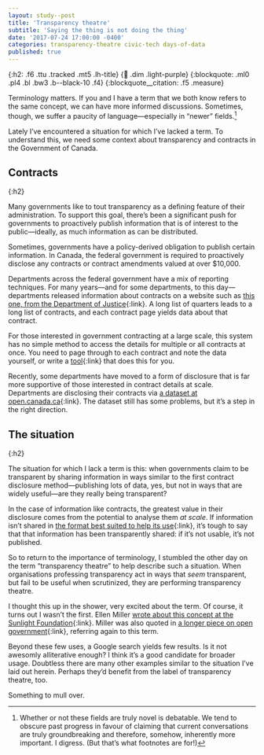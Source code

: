 ```yaml
---
layout: study--post
title: 'Transparency theatre'
subtitle: 'Saying the thing is not doing the thing'
date: '2017-07-24 17:00:00 -0400'
categories: transparency-theatre civic-tech days-of-data
published: true
---
```


{:h2: .f6 .ttu .tracked .mt5 .lh-title}
{:link: .dim .light-purple}
{:blockquote: .ml0 .pl4 .bl .bw3 .b--black-10 .f4}
{:blockquote__citation: .f5 .measure}

Terminology matters. If you and I have a term that we both know refers to the same
concept, we can have more informed discussions. Sometimes, though, we suffer a paucity
of language—especially in “newer” fields.[^newer-fields]

Lately I’ve encountered a situation for which I’ve lacked a term. To understand this,
we need some context about transparency and contracts in the Government of Canada.

## Contracts
{:h2}

Many governments like to tout transparency as a defining feature of their administration.
To support this goal, there’s been a significant push for governments to proactively
publish information that is of interest to the public—ideally, as much information as can
be distributed.

Sometimes, governments have a policy-derived obligation to publish certain information.
In Canada, the federal government is required to proactively disclose any contracts or
contract amendments valued at over $10,000.

Departments across the federal government have a mix of reporting techniques. For many
years—and for some departments, to this day—departments released information about contracts
on a website such as [this one, from the Department of Justice](http://www.justice.gc.ca/eng/trans/pd-dp/contra/rep-rap.asp){:link}.
A long list of quarters leads to a long list of contracts, and each contract page yields data
about that contract.

For those interested in government contracting at a large scale, this system has no simple method to
access the details for multiple or all contracts at once. You need to page through to each contract
and note the data yourself, or write a [tool](https://github.com/GoC-Spending/goc-spending-mini){:link}
that does this for you.

Recently, some departments have moved to a form of disclosure that is far more supportive of those
interested in contract details at scale. Departments are disclosing their contracts via [a dataset
at open.canada.ca](http://open.canada.ca/data/en/dataset/d8f85d91-7dec-4fd1-8055-483b77225d8b){:link}.
The dataset still has some problems, but it’s a step in the right direction.

## The situation
{:h2}

The situation for which I lack a term is this: when governments claim to be transparent by sharing
information in ways similar to the first contract disclosure method—publishing lots of data, yes,
but not in ways that are widely useful—are they really being transparent?

In the case of information like contracts, the greatest value in their disclosure comes from
the potential to analyse them *at scale*. If information isn’t shared in [the format best suited
to help its use](https://sunlightfoundation.com/opendataguidelines/#open-formats){:link}, it’s
tough to say that that information has been transparently shared: if it’s not usable, it’s not published.

So to return to the importance of terminology, I stumbled the other day on the term “transparency
theatre” to help describe such a situation. When organisations professing transparency act in ways
that *seem* transparent, but fail to be useful when scrutinized, they are performing transparency theatre.

I thought this up in the shower, very excited about the term. Of course, it turns out I wasn’t the first. Ellen Miller [wrote about this
concept at the Sunlight Foundation](https://sunlightfoundation.com/2010/06/25/whither-transparency/){:link}.
Miller was also quoted in [a longer piece on open government](http://www.nbcnews.com/id/32128642/ns/politics-cq_politics/t/open-government-or-transparency-theater/){:link},
referring again to this term.

Beyond these few uses, a Google search yields few results. Is it not awesomly alliterative enough?
I think it’s a good candidate for broader usage. Doubtless there are many other examples similar
to the situation I’ve laid out herein. Perhaps they’d benefit from the label of transparency theatre,
too.

Something to mull over.

[^newer-fields]: Whether or not these fields are truly novel is debatable. We tend to
	obscure past progress in favour of claiming that current conversations are truly
	groundbreaking and therefore, somehow, inherently more important. I digress.
	(But that’s what footnotes are for!)
